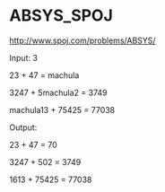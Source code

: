 # ABSYS_SPOJ
http://www.spoj.com/problems/ABSYS/

Input:
3

23 + 47 = machula

3247 + 5machula2 = 3749

machula13 + 75425 = 77038


Output:

23 + 47 = 70

3247 + 502 = 3749

1613 + 75425 = 77038
